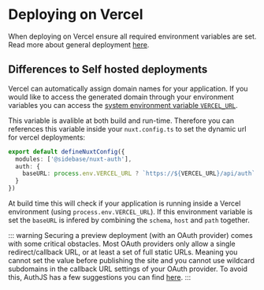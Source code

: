 # Deploying on Vercel

When deploying on Vercel ensure all required environment variables are set. Read more about general deployment [here](/guide/advanced/deployment/self-hosted).

## Differences to Self hosted deployments

Vercel can automatically assign domain names for your application. If you would like to access the generated domain through your environment variables you can access the [system environment variable `VERCEL_URL`](https://vercel.com/docs/projects/environment-variables/system-environment-variables).

This variable is avalible at both build and run-time. Therefore you can references this variable inside your `nuxt.config.ts` to set the dynamic url for vercel deployments:

```ts
export default defineNuxtConfig({
  modules: ['@sidebase/nuxt-auth'],
  auth: {
    baseURL: process.env.VERCEL_URL ? `https://${VERCEL_URL}/api/auth` : undefined
  }
})
```

At build time this will check if your application is running inside a Vercel environment (using `process.env.VERCEL_URL`). If this environment variable is set the `baseURL` is infered by combining the `schema`, `host` and `path` together.

::: warning
Securing a preview deployment (with an OAuth provider) comes with some critical obstacles. Most OAuth providers only allow a single redirect/callback URL, or at least a set of full static URLs. Meaning you cannot set the value before publishing the site and you cannot use wildcard subdomains in the callback URL settings of your OAuth provider. To avoid this, AuthJS has a few suggestions you can find [here](https://next-auth.js.org/deployment#securing-a-preview-deployment).
:::
